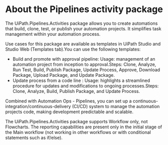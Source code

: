 ﻿# About the Pipelines activity package

The UiPath.Pipelines.Activities package allows you to create automations that build, clone, test, or publish your automation projects. It simplifies task management within your automation process.

Use cases for this package are available as templates in UiPath Studio and Studio Web (Templates tab).You can use the following templates:

* Build and promote with approval pipeline: Usage: management of an automation project from inception to approval.Steps: Clone, Analyze, Run Test, Build, Publish Package, Update Process, Approve, Download Package, Upload Package, and Update Package.
* Update process from a code line : Usage: highlights a streamlined procedure for updates and modifications to ongoing processes.Steps: Clone, Analyze, Build, Publish Package, and Update Process.

Combined with Automation Ops - Pipelines, you can set up a continuous-integration/continuous-delivery (CI/CD) system to manage the automation projects code, making development predictable and scalable.

The UiPath.Pipelines.Activities package supports Workflow only, not Flowcharts. The reporting capabilities are present only in the initial stage of the Main workflow (not working in other workflows or with conditional statements such as if/else).
